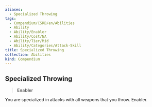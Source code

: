 ```yaml
---
aliases:
  - Specialized Throwing
tags:
  - Compendium/CSRD/en/Abilities
  - Ability
  - Ability/Enabler
  - Ability/Cost/NA
  - Ability/Tier/Mid
  - Ability/Categories/Attack-Skill
title: Specialized Throwing
collection: Abilities
kind: Compendium
---
```

## Specialized Throwing  
>**Enabler**
  
You are specialized in attacks with all weapons that you throw. Enabler.